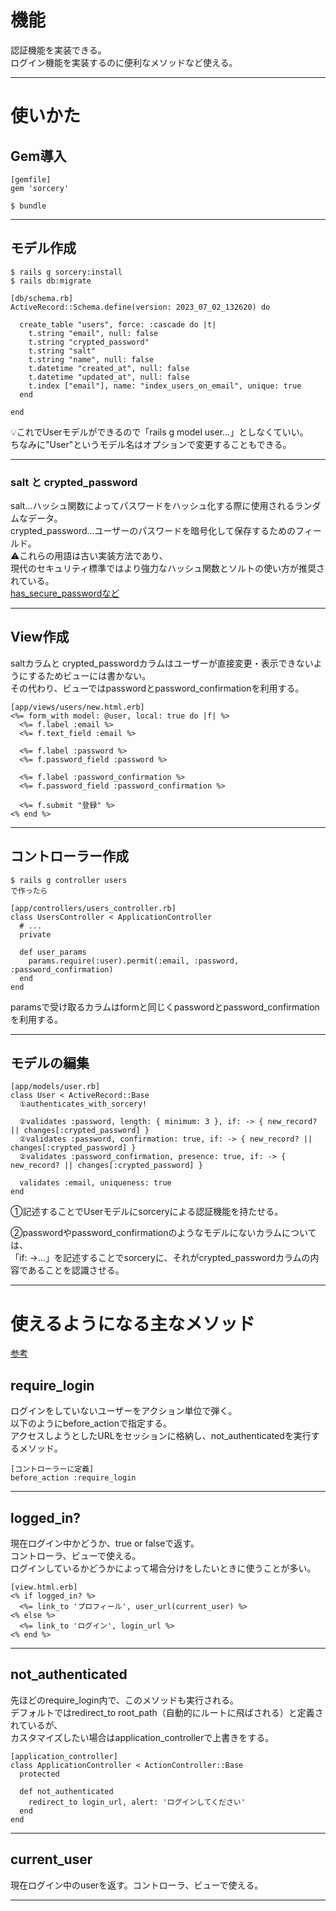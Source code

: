 # 機能
認証機能を実装できる。    
ログイン機能を実装するのに便利なメソッドなど使える。
***

# 使いかた
## Gem導入
~~~
[gemfile]
gem 'sorcery'

$ bundle
~~~
***

## モデル作成
~~~
$ rails g sorcery:install
$ rails db:migrate
~~~
~~~
[db/schema.rb]
ActiveRecord::Schema.define(version: 2023_07_02_132620) do

  create_table "users", force: :cascade do |t|
    t.string "email", null: false
    t.string "crypted_password"
    t.string "salt"
    t.string "name", null: false
    t.datetime "created_at", null: false
    t.datetime "updated_at", null: false
    t.index ["email"], name: "index_users_on_email", unique: true
  end

end
~~~
💡これでUserモデルができるので「rails g model user...」としなくていい。    
ちなみに"User"というモデル名はオプションで変更することもできる。
***

### salt と crypted_password
salt...ハッシュ関数によってパスワードをハッシュ化する際に使用されるランダムなデータ。    
crypted_password...ユーザーのパスワードを暗号化して保存するためのフィールド。      
⚠️これらの用語は古い実装方法であり、     
現代のセキュリティ標準ではより強力なハッシュ関数とソルトの使い方が推奨されている。    
[has_secure_passwordなど](https://github.com/Tarara33/TIL/blob/main/Rails/Model/%E3%83%A1%E3%83%A2.md)
***

## View作成
saltカラムと crypted_passwordカラムはユーザーが直接変更・表示できないようにするためビューには書かない。    
その代わり、ビューではpasswordとpassword_confirmationを利用する。
~~~
[app/views/users/new.html.erb]
<%= form_with model: @user, local: true do |f| %>
  <%= f.label :email %>
  <%= f.text_field :email %>
  
  <%= f.label :password %>
  <%= f.password_field :password %>
  
  <%= f.label :password_confirmation %>
  <%= f.password_field :password_confirmation %>
  
  <%= f.submit "登録" %>
<% end %>
~~~
***

## コントローラー作成
~~~
$ rails g controller users
で作ったら

[app/controllers/users_controller.rb]
class UsersController < ApplicationController
  # ...
  private

  def user_params
    params.require(:user).permit(:email, :password, :password_confirmation)
  end
end
~~~
paramsで受け取るカラムはformと同じくpasswordとpassword_confirmationを利用する。
***

## モデルの編集
~~~
[app/models/user.rb]
class User < ActiveRecord::Base
  ①authenticates_with_sorcery!

  ②validates :password, length: { minimum: 3 }, if: -> { new_record? || changes[:crypted_password] }
  ②validates :password, confirmation: true, if: -> { new_record? || changes[:crypted_password] }
  ②validates :password_confirmation, presence: true, if: -> { new_record? || changes[:crypted_password] }

  validates :email, uniqueness: true
end
~~~
①記述することでUserモデルにsorceryによる認証機能を持たせる。    
    
②passwordやpassword_confirmationのようなモデルにないカラムについては、    
「if: ->...」を記述することでsorceryに、それがcrypted_passwordカラムの内容であることを認識させる。
***

# 使えるようになる主なメソッド    
[参考](https://blog.aiandrox.com/posts/tech/2020/01/18/)

## require_login
ログインをしていないユーザーをアクション単位で弾く。    
以下のようにbefore_actionで指定する。    
アクセスしようとしたURLをセッションに格納し、not_authenticatedを実行するメソッド。
~~~
[コントローラーに定義]
before_action :require_login
~~~
***

## logged_in?
現在ログイン中かどうか、true or falseで返す。    
コントローラ、ビューで使える。    
ログインしているかどうかによって場合分けをしたいときに使うことが多い。    
~~~
[view.html.erb]
<% if logged_in? %>
  <%= link_to 'プロフィール', user_url(current_user) %>
<% else %>
  <%= link_to 'ログイン', login_url %>
<% end %>
~~~
***

## not_authenticated
先ほどのrequire_login内で、このメソッドも実行される。    
デフォルトではredirect_to root_path（自動的にルートに飛ばされる）と定義されているが、    
カスタマイズしたい場合はapplication_controllerで上書きをする。
~~~
[application_controller]
class ApplicationController < ActionController::Base
  protected

  def not_authenticated
    redirect_to login_url, alert: 'ログインしてください'
  end
end
~~~
***

## current_user
現在ログイン中のuserを返す。コントローラ、ビューで使える。    
***





